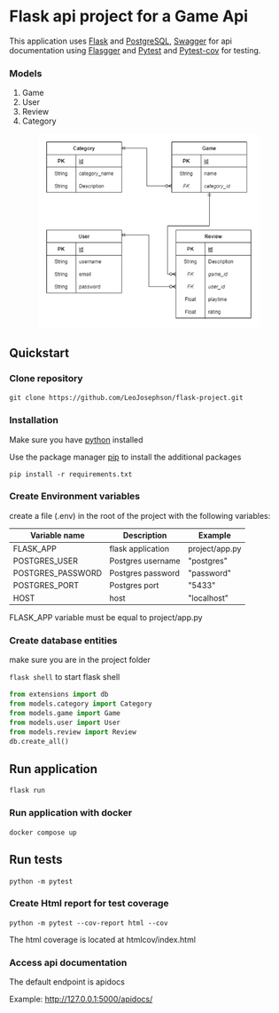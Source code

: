 # Flask api project for a Game Api  

This application uses [Flask](https://flask.palletsprojects.com) and [PostgreSQL](https://www.postgresql.org/), [Swagger](https://swagger.io/) for api documentation using [Flasgger](https://github.com/flasgger/flasgger) and [Pytest](https://docs.pytest.org/) and [Pytest-cov](https://pytest-cov.readthedocs.io/) for testing.

### Models
1. Game
2. User
3. Review
4. Category

<p align="center">
  <img src="https://github.com/LeoJosephson/flask-project/blob/main/diagram.png" width="400"
</p>

## Quickstart

### Clone repository

```
git clone https://github.com/LeoJosephson/flask-project.git
```
### Installation
Make sure you have [python](https://www.python.org/downloads/) installed  
  
Use the package manager [pip](https://pip.pypa.io/en/stable/) to install the additional packages
```
pip install -r requirements.txt
```

### Create Environment variables
create a file (.env) in the root of the project with the following variables:
  
| Variable name      | Description        | Example        |
| ------------------ | ------------------ | -------------- |
| FLASK_APP          | flask application  | project/app.py |
| POSTGRES_USER      | Postgres username  | "postgres"     |
| POSTGRES_PASSWORD  | Postgres password  | "password"     |
| POSTGRES_PORT      | Postgres port      | "5433"         |
| HOST               | host               | "localhost"    |


FLASK_APP variable must be equal to project/app.py   
  
### Create database entities
make sure you are in the project folder
  
```flask shell``` to start flask shell
```python
from extensions import db
from models.category import Category
from models.game import Game
from models.user import User
from models.review import Review
db.create_all()
```
## Run application  
  
```
flask run 
```

### Run application with docker

```
docker compose up
```

## Run tests
```
python -m pytest
```
  
### Create Html report for test coverage
```
python -m pytest --cov-report html --cov
```
The html coverage is located at htmlcov/index.html

### Access api documentation
The default endpoint is apidocs  
  
Example: http://127.0.0.1:5000/apidocs/
